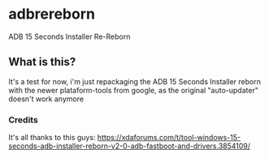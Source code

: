 # adbrereborn
ADB 15 Seconds Installer Re-Reborn
## What is this?
It's a test for now, i'm just repackaging the ADB 15 Seconds Installer reborn with the newer plataform-tools from google, as the original "auto-updater" doesn't work anymore
### Credits
It's all thanks to this guys:
https://xdaforums.com/t/tool-windows-15-seconds-adb-installer-reborn-v2-0-adb-fastboot-and-drivers.3854109/

